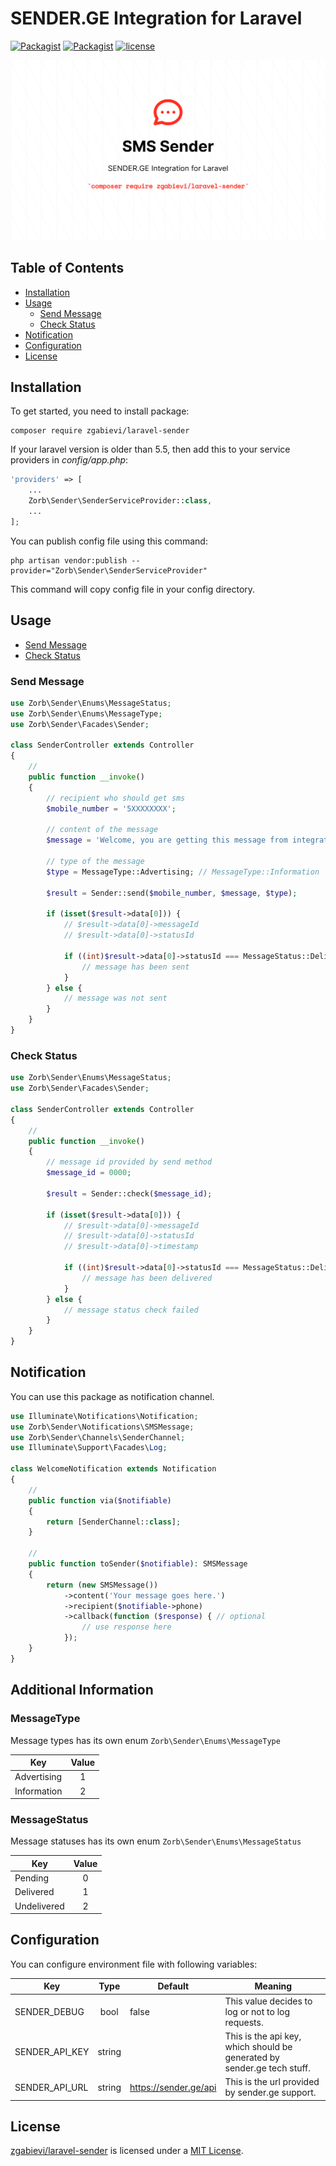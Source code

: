 # SENDER.GE Integration for Laravel

[![Packagist](https://img.shields.io/packagist/v/zgabievi/laravel-sender.svg)](https://packagist.org/packages/zgabievi/laravel-sender)
[![Packagist](https://img.shields.io/packagist/dt/zgabievi/laravel-sender.svg)](https://packagist.org/packages/zgabievi/laravel-sender)
[![license](https://img.shields.io/github/license/zgabievi/laravel-sender.svg)](https://packagist.org/packages/zgabievi/laravel-sender)

[![laravel-sender](https://raw.githubusercontent.com/zgabievi/laravel-sender/main/assets/sender.png)](https://github.com/zgabievi/laravel-sender)

## Table of Contents
- [Installation](#installation)
- [Usage](#usage)
    - [Send Message](#send-message)
    - [Check Status](#check-status)
- [Notification](#notification)
- [Configuration](#configuration)
- [License](#license)

## Installation

To get started, you need to install package:

```shell script
composer require zgabievi/laravel-sender
```

If your laravel version is older than 5.5, then add this to your service providers in *config/app.php*:

```php
'providers' => [
    ...
    Zorb\Sender\SenderServiceProvider::class,
    ...
];
```

You can publish config file using this command:

```shell script
php artisan vendor:publish --provider="Zorb\Sender\SenderServiceProvider"
```

This command will copy config file in your config directory.

## Usage

- [Send Message](#send-message)
- [Check Status](#check-status)

### Send Message

```php
use Zorb\Sender\Enums\MessageStatus;
use Zorb\Sender\Enums\MessageType;
use Zorb\Sender\Facades\Sender;

class SenderController extends Controller
{
    //
    public function __invoke()
    {
        // recipient who should get sms
        $mobile_number = '5XXXXXXXX';
    
        // content of the message
        $message = 'Welcome, you are getting this message from integration';

        // type of the message
        $type = MessageType::Advertising; // MessageType::Information

        $result = Sender::send($mobile_number, $message, $type);
        
        if (isset($result->data[0])) {
            // $result->data[0]->messageId
            // $result->data[0]->statusId

            if ((int)$result->data[0]->statusId === MessageStatus::Delivered) {
                // message has been sent
            }
        } else {
            // message was not sent
        }
    }
} 
```

### Check Status

```php
use Zorb\Sender\Enums\MessageStatus;
use Zorb\Sender\Facades\Sender;

class SenderController extends Controller
{
    //
    public function __invoke()
    {
        // message id provided by send method
        $message_id = 0000;

        $result = Sender::check($message_id);
        
        if (isset($result->data[0])) {
            // $result->data[0]->messageId
            // $result->data[0]->statusId
            // $result->data[0]->timestamp

            if ((int)$result->data[0]->statusId === MessageStatus::Delivered) {
                // message has been delivered
            }
        } else {
            // message status check failed
        }
    }
} 
```

## Notification

You can use this package as notification channel.

```php
use Illuminate\Notifications\Notification;
use Zorb\Sender\Notifications\SMSMessage;
use Zorb\Sender\Channels\SenderChannel;
use Illuminate\Support\Facades\Log;

class WelcomeNotification extends Notification
{
    //
    public function via($notifiable)
    {
        return [SenderChannel::class];
    }
    
    //
    public function toSender($notifiable): SMSMessage
    {
        return (new SMSMessage())
            ->content('Your message goes here.')
            ->recipient($notifiable->phone)
            ->callback(function ($response) { // optional
                // use response here
            });
    }
}
```

## Additional Information

### MessageType

Message types has its own enum `Zorb\Sender\Enums\MessageType`

| Key | Value |
| --- | :---: |
| Advertising | 1 |
| Information | 2 |

### MessageStatus

Message statuses has its own enum `Zorb\Sender\Enums\MessageStatus`

| Key | Value |
| --- | :---: |
| Pending | 0 |
| Delivered | 1 |
| Undelivered | 2 |

## Configuration

You can configure environment file with following variables:

| Key | Type | Default | Meaning |
| --- | :---: | --- | --- |
| SENDER_DEBUG | bool | false | This value decides to log or not to log requests. |
| SENDER_API_KEY | string |  | This is the api key, which should be generated by sender.ge tech stuff. |
| SENDER_API_URL | string | https://sender.ge/api | This is the url provided by sender.ge support. |

## License

[zgabievi/laravel-sender](https://github.com/zgabievi/laravel-sender) is licensed under a [MIT License](https://github.com/zgabievi/laravel-sender/blob/master/LICENSE).

